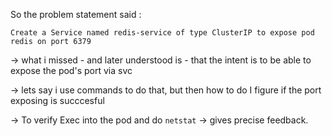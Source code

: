 So the problem statement said :

`Create a Service named redis-service of type ClusterIP to expose pod redis on port 6379`

 -> what i missed - and later understood is - that the intent is to be able to expose the pod's port via svc

-> lets say i use commands to do that, but then how to do I figure if the port exposing is succcesful 

-> To verify 
Exec into the pod and do `netstat` -> gives precise feedback.


